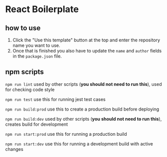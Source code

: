 # React Boilerplate

## how to use
1. Click the "Use this template" button at the top and enter the repository name you want to use.
2. Once that is finished you also have to update the `name` and `author` fields in the `package.json` file.

## npm scripts

`npm run lint` used by other scripts (**you should not need to run this**), used for checking code style

`npm run test` use this for running jest test cases

`npm run build:prod` use this to create a production build before deploying

`npm run build:dev` used by other scripts (**you should not need to run this**), creates build for development

`npm run start:prod` use this for running a production build

`npm run start:dev` use this for running a development build with active changes
